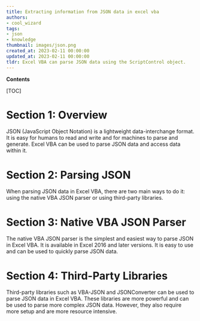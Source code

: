 ```yaml
---
title: Extracting information from JSON data in excel vba
authors:
- cool_wizard
tags:
- json
- knowledge
thumbnail: images/json.png
created_at: 2023-02-11 00:00:00
updated_at: 2023-02-11 00:00:00
tldr: Excel VBA can parse JSON data using the ScriptControl object.
---
```


**Contents**

[TOC]

# Section 1: Overview

JSON (JavaScript Object Notation) is a lightweight data-interchange format. It is easy for humans to read and write and for machines to parse and generate. Excel VBA can be used to parse JSON data and access data within it.

# Section 2: Parsing JSON

When parsing JSON data in Excel VBA, there are two main ways to do it: using the native VBA JSON parser or using third-party libraries.

# Section 3: Native VBA JSON Parser

The native VBA JSON parser is the simplest and easiest way to parse JSON in Excel VBA. It is available in Excel 2016 and later versions. It is easy to use and can be used to quickly parse JSON data.

# Section 4: Third-Party Libraries

Third-party libraries such as VBA-JSON and JSONConverter can be used to parse JSON data in Excel VBA. These libraries are more powerful and can be used to parse more complex JSON data. However, they also require more setup and are more resource intensive.
